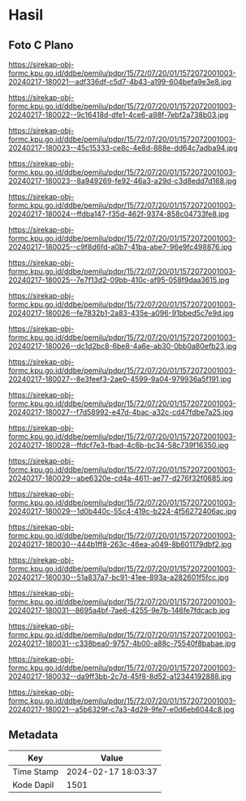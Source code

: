 # Hasil

## Foto C Plano

https://sirekap-obj-formc.kpu.go.id/ddbe/pemilu/pdpr/15/72/07/20/01/1572072001003-20240217-180021--adf336df-c5d7-4b43-a199-604befa9e3e8.jpg

https://sirekap-obj-formc.kpu.go.id/ddbe/pemilu/pdpr/15/72/07/20/01/1572072001003-20240217-180022--9c16418d-dfe1-4ce6-a98f-7ebf2a738b03.jpg

https://sirekap-obj-formc.kpu.go.id/ddbe/pemilu/pdpr/15/72/07/20/01/1572072001003-20240217-180023--45c15333-ce8c-4e8d-888e-dd64c7adba94.jpg

https://sirekap-obj-formc.kpu.go.id/ddbe/pemilu/pdpr/15/72/07/20/01/1572072001003-20240217-180023--8a949269-fe92-46a3-a29d-c3d8edd7d168.jpg

https://sirekap-obj-formc.kpu.go.id/ddbe/pemilu/pdpr/15/72/07/20/01/1572072001003-20240217-180024--ffdba147-f35d-462f-9374-858c04733fe8.jpg

https://sirekap-obj-formc.kpu.go.id/ddbe/pemilu/pdpr/15/72/07/20/01/1572072001003-20240217-180025--c9f8d6fd-a0b7-41ba-abe7-96e9fc498876.jpg

https://sirekap-obj-formc.kpu.go.id/ddbe/pemilu/pdpr/15/72/07/20/01/1572072001003-20240217-180025--7e7f13d2-09bb-410c-af95-058f9daa3615.jpg

https://sirekap-obj-formc.kpu.go.id/ddbe/pemilu/pdpr/15/72/07/20/01/1572072001003-20240217-180026--fe7832b1-2a83-435e-a096-91bbed5c7e9d.jpg

https://sirekap-obj-formc.kpu.go.id/ddbe/pemilu/pdpr/15/72/07/20/01/1572072001003-20240217-180026--dc1d2bc8-6be8-4a6e-ab30-0bb0a80efb23.jpg

https://sirekap-obj-formc.kpu.go.id/ddbe/pemilu/pdpr/15/72/07/20/01/1572072001003-20240217-180027--8e3feef3-2ae0-4599-9a04-979936a5f191.jpg

https://sirekap-obj-formc.kpu.go.id/ddbe/pemilu/pdpr/15/72/07/20/01/1572072001003-20240217-180027--f7d58992-e47d-4bac-a32c-cd47fdbe7a25.jpg

https://sirekap-obj-formc.kpu.go.id/ddbe/pemilu/pdpr/15/72/07/20/01/1572072001003-20240217-180028--ffdcf7e3-fbad-4c6b-bc34-58c739f16350.jpg

https://sirekap-obj-formc.kpu.go.id/ddbe/pemilu/pdpr/15/72/07/20/01/1572072001003-20240217-180029--abe6320e-cd4a-4611-ae77-d276f32f0685.jpg

https://sirekap-obj-formc.kpu.go.id/ddbe/pemilu/pdpr/15/72/07/20/01/1572072001003-20240217-180029--1d0b440c-55c4-419c-b224-4f56272406ac.jpg

https://sirekap-obj-formc.kpu.go.id/ddbe/pemilu/pdpr/15/72/07/20/01/1572072001003-20240217-180030--444b1ff8-263c-46ea-a049-8b601179dbf2.jpg

https://sirekap-obj-formc.kpu.go.id/ddbe/pemilu/pdpr/15/72/07/20/01/1572072001003-20240217-180030--51a837a7-bc91-41ee-893a-a282601f5fcc.jpg

https://sirekap-obj-formc.kpu.go.id/ddbe/pemilu/pdpr/15/72/07/20/01/1572072001003-20240217-180031--8695a4bf-7ae6-4255-9e7b-146fe7fdcacb.jpg

https://sirekap-obj-formc.kpu.go.id/ddbe/pemilu/pdpr/15/72/07/20/01/1572072001003-20240217-180031--c338bea0-9757-4b00-a88c-75540f8babae.jpg

https://sirekap-obj-formc.kpu.go.id/ddbe/pemilu/pdpr/15/72/07/20/01/1572072001003-20240217-180032--da9ff3bb-2c7d-45f8-8d52-a12344192888.jpg

https://sirekap-obj-formc.kpu.go.id/ddbe/pemilu/pdpr/15/72/07/20/01/1572072001003-20240217-180021--a5b6329f-c7a3-4d29-9fe7-e0d6eb6044c8.jpg


## Metadata

| Key        | Value               |
| ---------- | ------------------- |
| Time Stamp | 2024-02-17 18:03:37 |
| Kode Dapil | 1501                |



